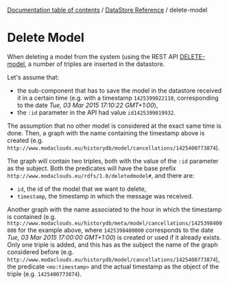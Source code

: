 [Documentation table of contents](../../toc.md) / [DataStore Reference](../../datastore.md) / delete-model

# Delete Model

When deleting a model from the system (using the REST API [DELETE-model](../../doc/rest/model/DELETE-model), a number of triples are inserted in the datastore.

Let's assume that:

* the sub-component that has to save the model in the datastore received it in a certain time (e.g. with a timestamp `1425399022110`, corresponding to the date *Tue, 03 Mar 2015 17:10:22 GMT+1:00*),
* the `:id` parameter in the API had value `id1425399019932`.

The assumption that no other model is considered at the exact same time is done. Then, a graph with the name containing the timestamp above is created (e.g. `http://www.modaclouds.eu/historydb/model/cancellations/1425400773874`).

The graph will contain two triples, both with the value of the `:id` parameter as the subject. Both the predicates will have the base prefix `http://www.modaclouds.eu/rdfs/1.0/deletedmodel#`, and there are:

* `id`, the id of the model that we want to delete,
* `timestamp`, the timestamp in which the message was received.

Another graph with the name associated to the hour in which the timestamp is contained (e.g. `http://www.modaclouds.eu/historydb/meta/model/cancellations/1425398400000` for the example above, where `1425398400000` corresponds to the date *Tue, 03 Mar 2015 17:00:00 GMT+1:00*) is created or used if it already exists.
Only one triple is added, and this has as the subject the name of the graph considered before (e.g. `http://www.modaclouds.eu/historydb/model/cancellations/1425400773874`), the predicate `<mo:timestamp>` and the actual timestamp as the object of the triple (e.g. `1425400773874`).
